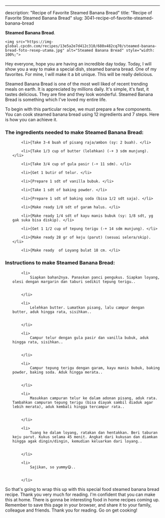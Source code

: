---
description: "Recipe of Favorite Steamed Banana Bread"
title: "Recipe of Favorite Steamed Banana Bread"
slug: 3041-recipe-of-favorite-steamed-banana-bread

<p>
	<strong>Steamed Banana Bread</strong>. 
	
</p>
<p>
	
	<img src="https://img-global.cpcdn.com/recipes/13e5a2e7d412c310/680x482cq70/steamed-banana-bread-foto-resep-utama.jpg" alt="Steamed Banana Bread" style="width: 100%;">
	
	
</p>
<p>
	Hey everyone, hope you are having an incredible day today. Today, I will show you a way to make a special dish, steamed banana bread. One of my favorites. For mine, I will make it a bit unique. This will be really delicious.
</p>
	
<p>
	Steamed Banana Bread is one of the most well liked of recent trending meals on earth. It is appreciated by millions daily. It's simple, it's fast, it tastes delicious. They are fine and they look wonderful. Steamed Banana Bread is something which I've loved my entire life.
</p>
<p>
	
</p>

<p>
To begin with this particular recipe, we must prepare a few components. You can cook steamed banana bread using 12 ingredients and 7 steps. Here is how you can achieve it.
</p>

<h3>The ingredients needed to make Steamed Banana Bread:</h3>

<ol>
	
		<li>{Take 3-4 buah of pisang raja/ambon (sy: 2 buah). </li>
	
		<li>{Take 1/3 cup of butter (lelehkan) (-+ 3 sdm munjung). </li>
	
		<li>{Take 3/4 cup of gula pasir (-+ 11 sdm). </li>
	
		<li>{Get 1 butir of telur. </li>
	
		<li>{Prepare 1 sdt of vanilla bubuk. </li>
	
		<li>{Take 1 sdt of baking powder. </li>
	
		<li>{Prepare 1 sdt of baking soda (bisa 1/2 sdt saja). </li>
	
		<li>{Make ready 1/8 sdt of garam halus. </li>
	
		<li>{Make ready 1/4 sdt of kayu manis bubuk (sy: 1/8 sdt, yg gak suka bisa diskip). </li>
	
		<li>{Get 1 1/2 cup of tepung terigu (-+ 14 sdm munjung). </li>
	
		<li>{Make ready 28 gr of keju (parut) (sesuai selera/skip). </li>
	
		<li>{Make ready  of Loyang bulat 18 cm. </li>
	
</ol>
<p>
	
</p>

<h3>Instructions to make Steamed Banana Bread:</h3>

<ol>
	
		<li>
			Siapkan bahan2nya. Panaskan panci pengukus. Siapkan loyang, olesi dengan margarin dan taburi sedikit tepung terigu..
			
			
		</li>
	
		<li>
			Lelehkan butter. Lumatkan pisang, lalu campur dengan butter, aduk hingga rata, sisihkan..
			
			
		</li>
	
		<li>
			Campur telur dengan gula pasir dan vanilla bubuk, aduk hingga rata, sisihkan..
			
			
		</li>
	
		<li>
			Campur tepung terigu dengan garam, kayu manis bubuk, baking powder, baking soda. Aduk hingga merata..
			
			
		</li>
	
		<li>
			Masukkan campuran telur ke dalam adonan pisang, aduk rata. Tambahkan campuran tepung terigu (bisa diayak sambil diaduk agar lebih merata), aduk kembali hingga tercampur rata..
			
			
		</li>
	
		<li>
			Tuang ke dalam loyang, ratakan dan hentakkan. Beri taburan keju parut. Kukus selama 45 menit. Angkat dari kukusan dan diamkan hingga agak dingin/dingin, kemudian keluarkan dari loyang..
			
			
		</li>
	
		<li>
			Sajikan, so yummy😋..
			
			
		</li>
	
</ol>

<p>
	
</p>

<p>
	So that's going to wrap this up with this special food steamed banana bread recipe. Thank you very much for reading. I'm confident that you can make this at home. There is gonna be interesting food in home recipes coming up. Remember to save this page in your browser, and share it to your family, colleague and friends. Thank you for reading. Go on get cooking!
</p>
